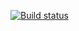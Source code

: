 [![Build status](https://ci.appveyor.com/api/projects/status/mlnk9h7t8u51yecm?svg=true)](https://ci.appveyor.com/project/Kochegaar/autoga5)